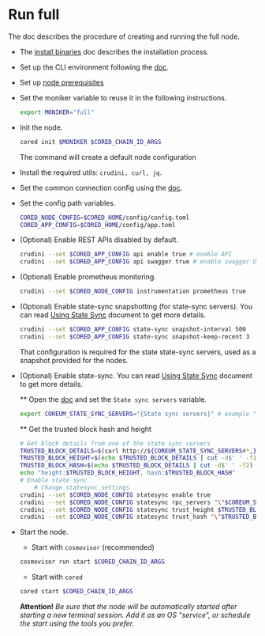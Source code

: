 # Run full

The doc describes the procedure of creating and running the full node.

* The [install binaries](../install-cored.md) doc describes the installation process.

* Set up the CLI environment following the [doc](../cli-env.md).

* Set up [node prerequisites](node-prerequisites.md)

* Set the moniker variable to reuse it in the following instructions.
  ```bash
  export MONIKER="full"
  ```

* Init the node.

  ```bash
  cored init $MONIKER $CORED_CHAIN_ID_ARGS
  ```
  The command will create a default node configuration

* Install the required utils: `crudini, curl, jq`.

* Set the common connection config using the [doc](set-connection-config.md).

* Set the config path variables.

  ```bash
  CORED_NODE_CONFIG=$CORED_HOME/config/config.toml
  CORED_APP_CONFIG=$CORED_HOME/config/app.toml
  ```

* (Optional) Enable REST APIs disabled by default.
  ```bash
  crudini --set $CORED_APP_CONFIG api enable true # enable API
  crudini --set $CORED_APP_CONFIG api swagger true # enable swagger UI for the API
  ```

* (Optional) Enable prometheus monitoring.
  ```bash
  crudini --set $CORED_NODE_CONFIG instrumentation prometheus true
  ```

* (Optional) Enable state-sync snapshotting (for state-sync servers).
  You can read [Using State Sync](https://docs.tendermint.com/v0.34/tendermint-core/state-sync.html) document to get
  more details.
  ```bash
  crudini --set $CORED_APP_CONFIG state-sync snapshot-interval 500
  crudini --set $CORED_APP_CONFIG state-sync snapshot-keep-recent 3
  ```
  That configuration is required for the state state-sync servers, used as a snapshot provided for the nodes.


* (Optional) Enable state-sync.
  You can read [Using State Sync](https://docs.tendermint.com/v0.34/tendermint-core/state-sync.html) document to get
  more details.

  ** Open the [doc](../cli-env.md) and set the `State sync servers` variable.
  ```bash
  export COREUM_STATE_SYNC_SERVERS="{State sync servers}" # example "foo.net:26657,bar.com:26657"
  ```

  ** Get the trusted block hash and height
  ```bash
  # Get block details from one of the state sync servers
  TRUSTED_BLOCK_DETAILS=$(curl http://${COREUM_STATE_SYNC_SERVERS#*,}/block | jq -r '.result.block.header.height + "\n" + .result.block_id.hash')
  TRUSTED_BLOCK_HEIGHT=$(echo $TRUSTED_BLOCK_DETAILS | cut -d$' ' -f1)
  TRUSTED_BLOCK_HASH=$(echo $TRUSTED_BLOCK_DETAILS | cut -d$' ' -f2)
  echo "height:$TRUSTED_BLOCK_HEIGHT, hash:$TRUSTED_BLOCK_HASH"
  # Enable state sync
      # Change statesync settings
  crudini --set $CORED_NODE_CONFIG statesync enable true
  crudini --set $CORED_NODE_CONFIG statesync rpc_servers "\"$COREUM_STATE_SYNC_SERVERS\""
  crudini --set $CORED_NODE_CONFIG statesync trust_height $TRUSTED_BLOCK_HEIGHT
  crudini --set $CORED_NODE_CONFIG statesync trust_hash "\"$TRUSTED_BLOCK_HASH\""
  ```

* Start the node.

    * Start with `cosmovisor` (recommended)
  ```bash
  cosmovisor run start $CORED_CHAIN_ID_ARGS
  ```

    * Start with `cored`
   ```bash
  cored start $CORED_CHAIN_ID_ARGS
  ```

  **Attention!** *Be sure that the node will be automatically started after starting a new terminal session. Add it as
  an OS "service",
  or schedule the start using the tools you prefer.*
